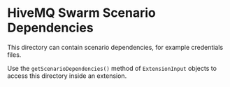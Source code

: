 # HiveMQ Swarm Scenario Dependencies

This directory can contain scenario dependencies, for example credentials files.

Use the `getScenarioDependencies()` method of `ExtensionInput` objects to access this directory inside an extension.